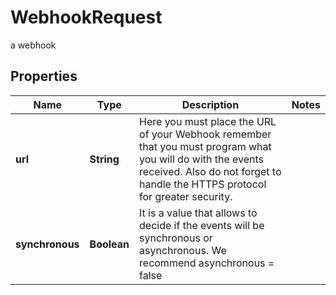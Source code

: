 

# WebhookRequest

a webhook

## Properties

| Name | Type | Description | Notes |
|------------ | ------------- | ------------- | -------------|
|**url** | **String** | Here you must place the URL of your Webhook remember that you must program what you will do with the events received. Also do not forget to handle the HTTPS protocol for greater security. |  |
|**synchronous** | **Boolean** | It is a value that allows to decide if the events will be synchronous or asynchronous. We recommend asynchronous &#x3D; false |  |



